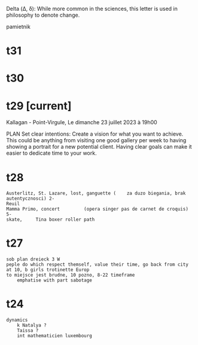 Delta (Δ, δ): While more common in the sciences, this letter is used in philosophy to denote change.

pamietnik 

# t31
# t30 
# t29 [current]
Kallagan - Point-Virgule, Le dimanche 23 juillet 2023 à 19h00

PLAN
Set clear intentions: Create a vision for what you want to achieve. 
This could be anything from visiting one good gallery per week to having showing a portrait for a new potential client. 
Having clear goals can make it easier to dedicate time to your work.
    

# t28 
    Austerlitz, St. Lazare, lost, ganguette (    za duzo biegania, brak autentycznosci) 2-
    Reuil
    Mamma Primo, concert         (opera singer pas de carnet de croquis) 5-
    skate,     Tina boxer roller path
    
# t27
    sob plan dreieck 3 W 
    peple do which respect themself, value their time, go back from city at 10, b girls trotinette Europ 
    to miejsce jest brudne, 10 pozno, 8-22 timeframe
        emphatise with part sabotage    
# t24
    dynamics 
        k Natalya ? 
        Taissa ? 
        int mathematicien luxembourg